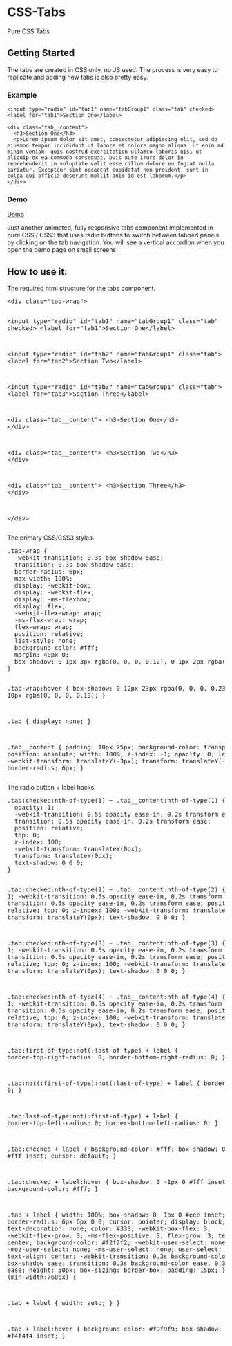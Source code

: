 # CSS-Tabs
Pure CSS Tabs

## Getting Started

The tabs are created in CSS only, no JS used. The process is very easy to replicate and adding new tabs is also pretty easy. 

### Example 
```
<input type="radio" id="tab1" name="tabGroup1" class="tab" checked>
<label for="tab1">Section One</label>
```

```
<div class="tab__content">
  <h3>Section One</h3>
  <p>Lorem ipsum dolor sit amet, consectetur adipiscing elit, sed do eiusmod tempor incididunt ut labore et dolore magna aliqua. Ut enim ad minim veniam, quis nostrud exercitation ullamco laboris nisi ut aliquip ex ea commodo consequat. Duis aute irure dolor in reprehenderit in voluptate velit esse cillum dolore eu fugiat nulla pariatur. Excepteur sint occaecat cupidatat non proident, sunt in culpa qui officia deserunt mollit anim id est laborum.</p>
</div>
```
### Demo
[Demo](https://cdn.rawgit.com/ducblog/Collect/master/CSS-tabs/index.html)

<p>Just another animated, fully responsive tabs component implemented in pure CSS / CSS3 that uses radio buttons to switch between tabbed panels by clicking on the tab navigation. You will see a vertical accordion when you open the demo page on small screens.</p>
<h2>How to use it:</h2>
<p>The required html structure for the tabs component.</p>
<pre class="brush:xml">&lt;div class="tab-wrap"&gt;

  &lt;input type="radio" id="tab1" name="tabGroup1" class="tab" checked&gt;
  &lt;label for="tab1"&gt;Section One&lt;/label&gt;

  &lt;input type="radio" id="tab2" name="tabGroup1" class="tab"&gt;
  &lt;label for="tab2"&gt;Section Two&lt;/label&gt;

  &lt;input type="radio" id="tab3" name="tabGroup1" class="tab"&gt;
  &lt;label for="tab3"&gt;Section Three&lt;/label&gt;

  &lt;div class="tab__content"&gt;
    &lt;h3&gt;Section One&lt;/h3&gt;
  &lt;/div&gt;

  &lt;div class="tab__content"&gt;
    &lt;h3&gt;Section Two&lt;/h3&gt;
  &lt;/div&gt;

  &lt;div class="tab__content"&gt;
    &lt;h3&gt;Section Three&lt;/h3&gt;
  &lt;/div&gt;

&lt;/div&gt;</pre>
<p>The primary CSS/CSS3 styles.</p>
<pre class="brush:css">.tab-wrap {
  -webkit-transition: 0.3s box-shadow ease;
  transition: 0.3s box-shadow ease;
  border-radius: 6px;
  max-width: 100%;
  display: -webkit-box;
  display: -webkit-flex;
  display: -ms-flexbox;
  display: flex;
  -webkit-flex-wrap: wrap;
  -ms-flex-wrap: wrap;
  flex-wrap: wrap;
  position: relative;
  list-style: none;
  background-color: #fff;
  margin: 40px 0;
  box-shadow: 0 1px 3px rgba(0, 0, 0, 0.12), 0 1px 2px rgba(0, 0, 0, 0.24);
}

.tab-wrap:hover { box-shadow: 0 12px 23px rgba(0, 0, 0, 0.23), 0 10px 10px rgba(0, 0, 0, 0.19); }

.tab { display: none; }

.tab__content {
  padding: 10px 25px;
  background-color: transparent;
  position: absolute;
  width: 100%;
  z-index: -1;
  opacity: 0;
  left: 0;
  -webkit-transform: translateY(-3px);
  transform: translateY(-3px);
  border-radius: 6px;
}</pre>
<p>The radio button + label hacks.</p>
<pre class="brush:css">.tab:checked:nth-of-type(1) ~ .tab__content:nth-of-type(1) {
  opacity: 1;
  -webkit-transition: 0.5s opacity ease-in, 0.2s transform ease;
  transition: 0.5s opacity ease-in, 0.2s transform ease;
  position: relative;
  top: 0;
  z-index: 100;
  -webkit-transform: translateY(0px);
  transform: translateY(0px);
  text-shadow: 0 0 0;
}

.tab:checked:nth-of-type(2) ~ .tab__content:nth-of-type(2) {
  opacity: 1;
  -webkit-transition: 0.5s opacity ease-in, 0.2s transform ease;
  transition: 0.5s opacity ease-in, 0.2s transform ease;
  position: relative;
  top: 0;
  z-index: 100;
  -webkit-transform: translateY(0px);
  transform: translateY(0px);
  text-shadow: 0 0 0;
}

.tab:checked:nth-of-type(3) ~ .tab__content:nth-of-type(3) {
  opacity: 1;
  -webkit-transition: 0.5s opacity ease-in, 0.2s transform ease;
  transition: 0.5s opacity ease-in, 0.2s transform ease;
  position: relative;
  top: 0;
  z-index: 100;
  -webkit-transform: translateY(0px);
  transform: translateY(0px);
  text-shadow: 0 0 0;
}

.tab:checked:nth-of-type(4) ~ .tab__content:nth-of-type(4) {
  opacity: 1;
  -webkit-transition: 0.5s opacity ease-in, 0.2s transform ease;
  transition: 0.5s opacity ease-in, 0.2s transform ease;
  position: relative;
  top: 0;
  z-index: 100;
  -webkit-transform: translateY(0px);
  transform: translateY(0px);
  text-shadow: 0 0 0;
}

.tab:first-of-type:not(:last-of-type) + label {
  border-top-right-radius: 0;
  border-bottom-right-radius: 0;
}

.tab:not(:first-of-type):not(:last-of-type) + label { border-radius: 0; }

.tab:last-of-type:not(:first-of-type) + label {
  border-top-left-radius: 0;
  border-bottom-left-radius: 0;
}

.tab:checked + label {
  background-color: #fff;
  box-shadow: 0 -1px 0 #fff inset;
  cursor: default;
}

.tab:checked + label:hover {
  box-shadow: 0 -1px 0 #fff inset;
  background-color: #fff;
}

.tab + label {
  width: 100%;
  box-shadow: 0 -1px 0 #eee inset;
  border-radius: 6px 6px 0 0;
  cursor: pointer;
  display: block;
  text-decoration: none;
  color: #333;
  -webkit-box-flex: 3;
  -webkit-flex-grow: 3;
  -ms-flex-positive: 3;
  flex-grow: 3;
  text-align: center;
  background-color: #f2f2f2;
  -webkit-user-select: none;
  -moz-user-select: none;
  -ms-user-select: none;
  user-select: none;
  text-align: center;
  -webkit-transition: 0.3s background-color ease, 0.3s box-shadow ease;
  transition: 0.3s background-color ease, 0.3s box-shadow ease;
  height: 50px;
  box-sizing: border-box;
  padding: 15px;
}
@media (min-width:768px) {

.tab + label { width: auto; }
}

.tab + label:hover {
  background-color: #f9f9f9;
  box-shadow: 0 1px 0 #f4f4f4 inset;
}</pre>
